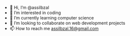 - 👋 Hi, I’m @assilbzal
- 👀 I’m interested in coding
- 🌱 I’m currently learning computer science 
- 💞️ I’m looking to collaborate on web development projects
- 📫 How to reach me assilbzal.16@gmail.com

<!---
assilbzal/assilbzal is a ✨ special ✨ repository because its `README.md` (this file) appears on your GitHub profile.
You can click the Preview link to take a look at your changes.
--->
